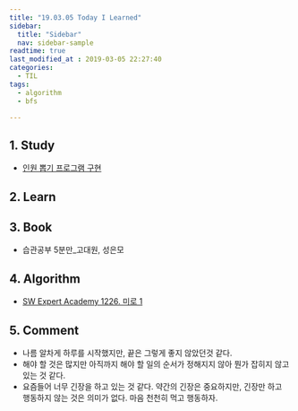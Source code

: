 ```yaml
---
title: "19.03.05 Today I Learned"
sidebar:
  title: "Sidebar"
  nav: sidebar-sample
readtime: true
last_modified_at : 2019-03-05 22:27:40
categories:
  - TIL
tags:
  - algorithm
  - bfs

---
```


## 1. Study

- [인원 뽑기 프로그램 구현](https://github.com/seong954t/Algorithm/blob/master/%EB%8B%B9%EC%B2%A8%EC%9E%90%20%EC%84%A0%EC%A0%95/%EA%B9%80%EC%A7%84%ED%98%81/src/RandomPick.java)

## 2. Learn


## 3. Book

- 습관공부 5분만_고대원, 성은모

## 4. Algorithm

- [SW Expert Academy 1226. 미로 1](https://github.com/seong954t/Algorithm/blob/master/1226.%20%EB%AF%B8%EB%A1%9C1/%EA%B9%80%EC%A7%84%ED%98%81/src/Solution.java)

## 5. Comment

- 나름 알차게 하루를 시작했지만, 끝은 그렇게 좋지 않았던것 같다.
- 해야 할 것은 많지만 아직까지 해야 할 일의 순서가 정해지지 않아 뭔가 잡히지 않고 있는 것 같다.
- 요즘들어 너무 긴장을 하고 있는 것 같다. 약간의 긴장은 중요하지만, 긴장만 하고 행동하지 않는 것은 의미가 없다. 마음 천천히 먹고 행동하자.